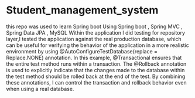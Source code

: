 # Student_management_system
this repo was used to learn Spring boot 
Using Spring boot , Spring MVC , Spring Data JPA , MySQL
Within the application I did testing for repository layer,I tested the application against the real production database,
which can be useful for verifying the behavior of the application in a more realistic environment 
by using @AutoConfigureTestDatabase(replace = Replace.NONE) annotation.
In this example, @Transactional ensures that the entire test method runs within a transaction. 
The @Rollback annotation is used to explicitly indicate that the changes made to the database within the test method
should be rolled back at the end of the test. 
By combining these annotations, I can control the transaction and rollback behavior even when using a real database.
